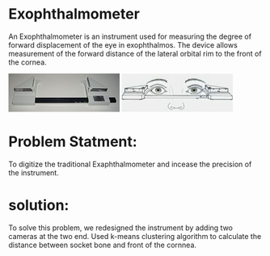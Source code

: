 # Exophthalmometer
An Exophthalmometer is an instrument used for measuring the degree of forward displacement of the eye in exophthalmos. The device allows measurement of the forward distance of the lateral orbital rim to the front of the cornea.

![alt text](https://github.com/pratik4/Digital-Exophthalmometer/blob/master/Exophthalmometer.jpg)                         ![alt text](https://github.com/pratik4/Digital-Exophthalmometer/blob/master/IIS5215R_PRI01.jpeg)

# Problem Statment:
To digitize the traditional Exaphthalmometer and incease the precision of the instrument.

# solution:
To solve this problem, we redesigned the instrument by adding two cameras at the two end.
Used k-means clustering algorithm to calculate the distance between socket bone and front of the cornnea.
